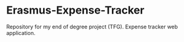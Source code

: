 # Erasmus-Expense-Tracker
Repository for my end of degree project (TFG). Expense tracker web application.
